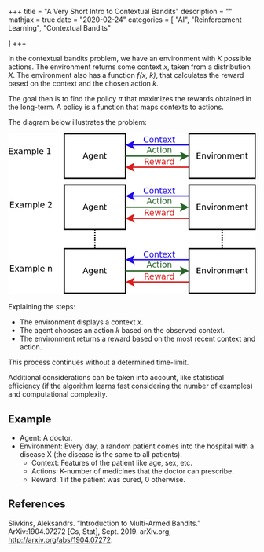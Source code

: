 +++
title = "A Very Short Intro to Contextual Bandits"
description = ""
mathjax = true
date = "2020-02-24"
categories = [
    "AI",
        "Reinforcement Learning",
"Contextual Bandits"

]
+++

In the contextual bandits problem, we have an
environment with _K_ possible actions. The environment returns some context _x_, taken from a distribution _X_.
The environment also has a function _f(x, k)_, that calculates the reward
based on the context and the chosen action _k_.

The goal then is to find the policy $\pi$ that maximizes the rewards obtained in the
long-term. A policy is a function that maps contexts to actions.

The diagram below illustrates the problem:

![contextual-bandits-diagram](/intro.png)

Explaining the steps:

- The environment displays a context _x_.
- The agent chooses an action _k_ based on the observed context.
- The environment returns a reward based on the most recent context and action.

This process continues without a determined time-limit.

Additional considerations can be taken into account, like statistical efficiency (if the
algorithm learns fast considering the number of examples) and
computational complexity.

## Example

- Agent: A doctor.
- Environment: Every day, a random patient comes into the hospital with a
  disease X (the disease is the same to all patients).
  * Context: Features of the patient like age, sex, etc.
  * Actions: K-number of medicines that the doctor can prescribe. 
  * Reward: 1 if the patient was cured, 0 otherwise.

## References

Slivkins, Aleksandrs. “Introduction to Multi-Armed Bandits.” ArXiv:1904.07272 [Cs, Stat], Sept. 2019. arXiv.org, http://arxiv.org/abs/1904.07272.

